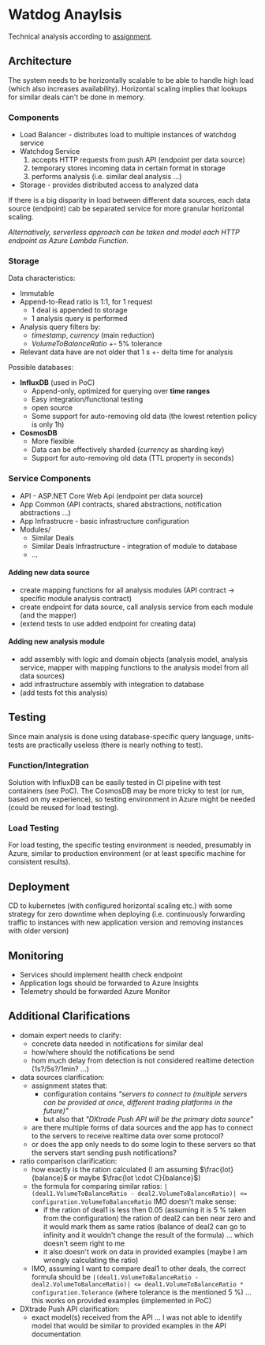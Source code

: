 # Watdog Anaylsis
Technical analysis according to [assignment](assignment.md).

## Architecture
The system needs to be horizontally scalable to be able to handle  high load (which also increases availability). Horizontal scaling implies that lookups for similar deals can't be done in memory.

### Components
- Load Balancer - distributes load to multiple instances of watchdog service
- Watchdog Service
  1) accepts HTTP requests from push API (endpoint per data source)
  2) temporary stores incoming data in certain format in storage
  3) performs analysis (i.e. similar deal analysis ...)
- Storage - provides distributed access to analyzed data

If there is a big disparity in load between different data sources, each data source (endpoint) cab be separated service for more granular horizontal scaling.

*Alternatively, serverless approach can be taken and model each HTTP endpoint as Azure Lambda Function.*

### Storage

Data characteristics:
- Immutable
- Append-to-Read ratio is 1:1, for 1 request
  - 1 deal is appended to storage
  - 1 analysis query is performed
- Analysis query filters by:
  - *timestamp*, *currency* (main reduction)
  - *VolumeToBalanceRatio* +- 5% tolerance
- Relevant data have are not older that 1 s +- delta time for analysis

Possible databases:
- **InfluxDB** (used in PoC)
  - Append-only, optimized for querying over **time ranges**
  - Easy integration/functional testing
  - open source
  - Some support for auto-removing old data (the lowest retention policy is only 1h)
- **CosmosDB**
  - More flexible
  - Data can be effectively sharded (*currency* as sharding key)
  - Support for auto-removing old data (TTL property in seconds)

### Service Components
- API - ASP.NET Core Web Api (endpoint per data source)
- App Common (API contracts, shared abstractions, notification abstractions ...)
- App Infrastrucre  - basic infrastructure configuration
- Modules/
  - Similar Deals
  - Similar Deals Infrastructure - integration of module to database
  - ...

#### Adding new data source
- create mapping functions for all analysis modules (API contract -> specific module analysis contract)
- create endpoint for data source, call analysis service from each module (and the mapper) 
- (extend tests to use added endpoint for creating data)

#### Adding new analysis module
- add assembly with logic and domain objects (analysis model, analysis service, mapper with mapping functions to the analysis model from all data sources)
- add infrastructure assembly with integration to database
- (add tests fot this analysis)

## Testing
Since main analysis is done using database-specific query language, units-tests are practically useless (there is nearly nothing to test).

### Function/Integration
Solution with InfluxDB can be easily tested in CI pipeline with test containers (see PoC). The CosmosDB may be more tricky to test (or run, based on my experience), so testing environment in Azure might be needed (could be reused for load testing).

### Load Testing
For load testing, the specific testing environment is needed, presumably in Azure, similar to production environment (or at least specific machine for consistent results).

## Deployment
CD to kubernetes (with configured horizontal scaling etc.) with some strategy for zero downtime when deploying (i.e. continuously forwarding traffic to instances with new application version and removing instances with older version)

## Monitoring
- Services should implement health check endpoint
- Application logs should be forwarded to Azure Insights
- Telemetry should be forwarded Azure Monitor

## Additional Clarifications
- domain expert needs to clarify:
  - concrete data needed in notifications for similar deal
  - how/where should the notifications be send
  - hom much delay from detection is not considered realtime detection (1s?/5s?/1min? ...)
- data sources clarification:
  - assignment states that:
    - configuration contains *"servers to connect to (multiple servers can be provided at once, different trading platforms in the future)"*
	- but also that *"DXtrade Push API will be the primary data source"*
  - are there multiple forms of data sources and the app has to connect to the servers to receive realtime data over some protocol?
  - or does the app only needs to do some login to these servers so that the servers start sending push notifications?
- ratio comparison clarification:
  - how exactly is the ration calculated (I am assuming $\frac{lot}{balance}$ or maybe $\frac{lot \cdot C}{balance}$)
  - the formula for comparing similar ratios:
   `|(deal1.VolumeToBalanceRatio - deal2.VolumeToBalanceRatio)| <= configuration.VolumeToBalanceRatio` IMO doesn't make sense:
    - if the ration of deal1 is less then 0.05 (assuming it is 5 % taken from the configuration) the ration of deal2 can ben near zero and it would mark them as same ratios (balance of deal2 can go to infinity and it wouldn't change the result of the formula) ... which doesn't seem right to me
    - it also doesn't work on data in provided examples (maybe I am wrongly calculating the ratio)
  - IMO, assuming I want to compare deal1 to other deals, the correct formula should be `|(deal1.VolumeToBalanceRatio - deal2.VolumeToBalanceRatio)| <= deal1.VolumeToBalanceRatio * configuration.Tolerance` (where tolerance is the mentioned 5 %) ... this works on provided examples (implemented in PoC)
- DXtrade Push API clarification:
  - exact model(s) received from the API ... I was not able to identify model that would be similar to provided examples in the API documentation
